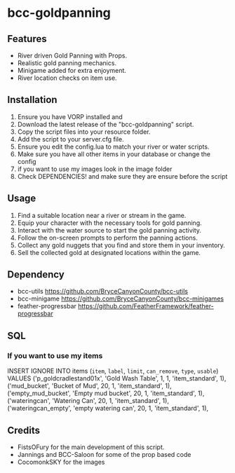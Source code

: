 # bcc-goldpanning

## Features

- River driven Gold Panning with Props.
- Realistic gold panning mechanics.
- Minigame added for extra enjoyment.
- River location checks on item use.


## Installation

1. Ensure you have VORP installed and 
2. Download the latest release of the "bcc-goldpanning" script.
3. Copy the script files into your resource folder.
4. Add the script to your server.cfg file.
5. Ensure you edit the config.lua to match your river or water scripts.
6. Make sure you have all other items in your database or change the config
7. if you want to use my images look in the image folder
8. Check DEPENDENCIES! and make sure they are ensure before the script

## Usage

1. Find a suitable location near a river or stream in the game.
2. Equip your character with the necessary tools for gold panning.
3. Interact with the water source to start the gold panning activity.
4. Follow the on-screen prompts to perform the panning actions.
5. Collect any gold nuggets that you find and store them in your inventory.
6. Sell the collected gold at designated locations within the game.

## Dependency
- bcc-utils https://github.com/BryceCanyonCounty/bcc-utils
- bcc-minigame https://github.com/BryceCanyonCounty/bcc-minigames
- feather-progressbar https://github.com/FeatherFramework/feather-progressbar
 
## SQL
### If you want to use my items

INSERT IGNORE INTO items (`item`, `label`, `limit`, `can_remove`, `type`, `usable`) VALUES 
                         ('p_goldcradlestand01x', 'Gold Wash Table', 1, 1, 'item_standard', 1),
                         ('mud_bucket', 'Bucket of Mud', 20, 1, 'item_standard', 1),
                         ('empty_mud_bucket', 'Empty mud bucket', 20, 1, 'item_standard', 1),
                         ('wateringcan', 'Watering Can', 20, 1, 'item_standard', 1),
                         ('wateringcan_empty', 'empty watering can', 20, 1, 'item_standard', 1),


## Credits
- FistsOFury for the main development of this script.
- Jannings and BCC-Saloon for some of the prop based code
- CocomonkSKY for the images
